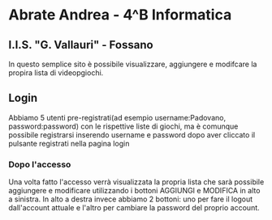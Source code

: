 # Abrate Andrea - 4^B Informatica
## I.I.S. "G. Vallauri" - Fossano

In questo semplice sito è possibile visualizzare, aggiungere e modifcare la propira lista di videopgiochi.
## Login    
Abbiamo 5 utenti pre-registrati(ad esempio username:Padovano, password:password) con le rispettive liste di giochi, ma è comunque possibile registrarsi inserendo username e password dopo aver cliccato il pulsante registrati nella pagina login 

### Dopo l'accesso
Una volta fatto l'accesso verrà visualizzata la propria lista che sarà possibile aggiungere e modificare utilizzando i bottoni AGGIUNGI e MODIFICA in alto a sinistra.
In alto a destra invece abbiamo 2 bottoni: uno per fare il logout dall'account attuale e l'altro per cambiare la password del proprio account.

